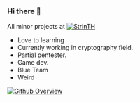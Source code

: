 ### Hi there 👋

All minor projects at [![StrinTH](StrinTH)](https://github.com/StrinTH)

- Love to learning
- Currently working in cryptography field.
- Partial pentester.
- Game dev.
- Blue Team
- Weird

[![Github Overview](https://github-readme-stats.vercel.app/api?username=0x0is1&bg_color=30,e96443,904e95&title_color=fff&text_color=fff)](https://github.com/0x0is1)
